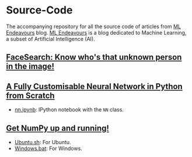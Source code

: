 # Source-Code
The accompanying repository for all the source code of articles from [ML Endeavours](http://mlendeavours.wordpress.com) blog. [ML Endeavours](http://mlendeavours.wordpress.com) is a blog dedicated to Machine Learning, a subset of Artificial Intelligence (AI).

## [FaceSearch: Know who's that unknown person in the image!](https://github.com/MLEndeavours/Source-Code/blob/master/FaceSearch:%20Know%20who's%20that%20unknown%20person%20in%20the%20image!/facesearch.py)

## [A Fully Customisable Neural Network in Python from Scratch](https://github.com/IAmSuyogJadhav/ML-Endeavours/tree/master/A%20Fully%20Customisable%20Neural%20Network%20in%20Python%20from%20Scratch)
- [nn.ipynb](https://github.com/IAmSuyogJadhav/ML-Endeavours/tree/master/A%20Fully%20Customisable%20Neural%20Network%20in%20Python%20from%20Scratch/nn.ipynb): IPython notebook with the ```NN``` class.

## [Get NumPy up and running!](https://github.com/IAmSuyogJadhav/ML-Endeavours/tree/master/Get%20NumPy%20up%20and%20running)
- [Ubuntu.sh](https://github.com/IAmSuyogJadhav/ML-Endeavours/tree/master/Get%20NumPy%20up%20and%20running/Ubuntu.sh): For Ubuntu.
- [Windows.bat](https://github.com/IAmSuyogJadhav/ML-Endeavours/tree/master/Get%20NumPy%20up%20and%20running/Windows.bat): For Windows.
